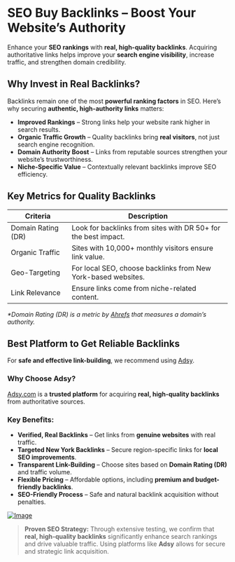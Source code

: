 # SEO Buy Backlinks – Boost Your Website’s Authority  

Enhance your **SEO rankings** with **real, high-quality backlinks**. Acquiring authoritative links helps improve your **search engine visibility**, increase traffic, and strengthen domain credibility.  

## Why Invest in Real Backlinks?  

Backlinks remain one of the most **powerful ranking factors** in SEO. Here’s why securing **authentic, high-authority links** matters:  

- **Improved Rankings** – Strong links help your website rank higher in search results.  
- **Organic Traffic Growth** – Quality backlinks bring **real visitors**, not just search engine recognition.  
- **Domain Authority Boost** – Links from reputable sources strengthen your website’s trustworthiness.  
- **Niche-Specific Value** – Contextually relevant backlinks improve SEO efficiency.  
## Key Metrics for Quality Backlinks  

<table>
    <thead>
        <tr>
            <th>Criteria</th>
            <th>Description</th>
        </tr>
    </thead>
    <tbody>
        <tr>
            <td>Domain Rating (DR)</td>
            <td>Look for backlinks from sites with DR 50+ for the best impact.</td>
        </tr>
        <tr>
            <td>Organic Traffic</td>
            <td>Sites with 10,000+ monthly visitors ensure link value.</td>
        </tr>
        <tr>
            <td>Geo-Targeting</td>
            <td>For local SEO, choose backlinks from New York-based websites.</td>
        </tr>
        <tr>
            <td>Link Relevance</td>
            <td>Ensure links come from niche-related content.</td>
        </tr>
    </tbody>
</table>  

<p></p><em>*Domain Rating (DR) is a metric by <a href="https://ahrefs.com" target="_blank">Ahrefs</a> that measures a domain’s authority.</em></p> 

## Best Platform to Get Reliable Backlinks  

For **safe and effective link-building**, we recommend using [Adsy](https://ref.adsy.com/?ref=referral&ref_type=direct&ref_id=jcckfooeo3etdkvh&ref_item=3).  

### Why Choose Adsy?  

[Adsy.com](https://ref.adsy.com/?ref=referral&ref_type=direct&ref_id=jcckfooeo3etdkvh&ref_item=3) is a **trusted platform** for acquiring **real, high-quality backlinks** from authoritative sources.  

### Key Benefits:  

- **Verified, Real Backlinks** – Get links from **genuine websites** with real traffic.  
- **Targeted New York Backlinks** – Secure region-specific links for **local SEO improvements**.  
- **Transparent Link-Building** – Choose sites based on **Domain Rating (DR)** and traffic volume.  
- **Flexible Pricing** – Affordable options, including **premium and budget-friendly backlinks**.  
- **SEO-Friendly Process** – Safe and natural backlink acquisition without penalties.  
<a href="https://github.com/user-attachments/assets/c0652650-56d8-4758-8989-52c759b63d97">
    <img src="https://github.com/user-attachments/assets/c0652650-56d8-4758-8989-52c759b63d97" alt="Image">
</a>


> **Proven SEO Strategy:** Through extensive testing, we confirm that **real, high-quality backlinks** significantly enhance search rankings and drive valuable traffic. Using platforms like **Adsy** allows for secure and strategic link acquisition.  
